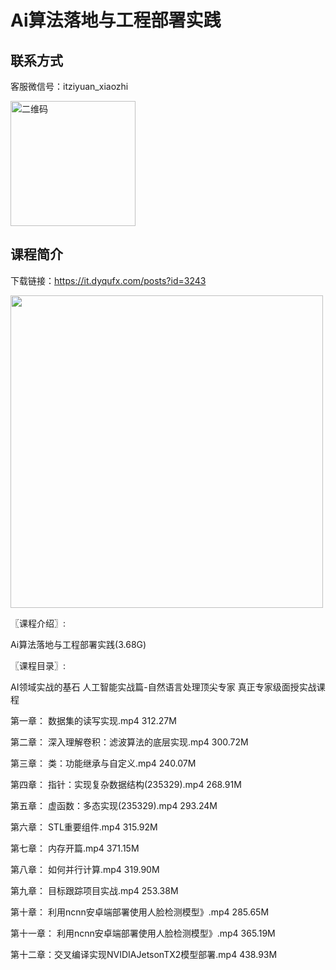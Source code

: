 # Ai算法落地与工程部署实践

## 联系方式

客服微信号：itziyuan_xiaozhi

<img src="https://ziyuanyun.oss-cn-guangzhou.aliyuncs.com/common/20240614073449/666b82192834a.jpg" width="200" height="200" alt="二维码">

## 课程简介

下载链接：https://it.dyqufx.com/posts?id=3243

<img src="https://ziyuanyun.oss-cn-guangzhou.aliyuncs.com/yun/20240515185100/664493946cd17.jpg" width="500" alt="">

  〖课程介绍〗:

 Ai算法落地与工程部署实践(3.68G)

 〖课程目录〗:

 AI领域实战的基石 人工智能实战篇-自然语言处理顶尖专家 真正专家级面授实战课程



 第一章： 数据集的读写实现.mp4 312.27M

 第二章： 深入理解卷积：滤波算法的底层实现.mp4 300.72M

 第三章： 类：功能继承与自定义.mp4 240.07M

 第四章： 指针：实现复杂数据结构(235329).mp4 268.91M

 第五章： 虚函数：多态实现(235329).mp4 293.24M

 第六章： STL重要组件.mp4 315.92M

 第七章： 内存开篇.mp4 371.15M

 第八章： 如何并行计算.mp4 319.90M

 第九章： 目标跟踪项目实战.mp4 253.38M

 第十章： 利用ncnn安卓端部署使用人脸检测模型》.mp4 285.65M

 第十一章： 利用ncnn安卓端部署使用人脸检测模型》.mp4 365.19M

 第十二章：交叉编译实现NVIDIAJetsonTX2模型部署.mp4 438.93M

  